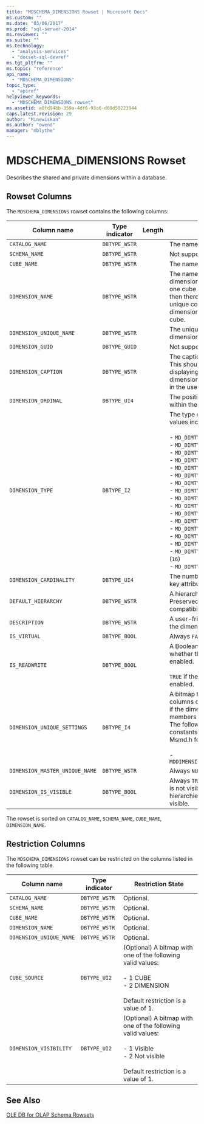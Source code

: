 ```yaml
---
title: "MDSCHEMA_DIMENSIONS Rowset | Microsoft Docs"
ms.custom: ""
ms.date: "03/06/2017"
ms.prod: "sql-server-2014"
ms.reviewer: ""
ms.suite: ""
ms.technology: 
  - "analysis-services"
  - "docset-sql-devref"
ms.tgt_pltfrm: ""
ms.topic: "reference"
api_name: 
  - "MDSCHEMA_DIMENSIONS"
topic_type: 
  - "apiref"
helpviewer_keywords: 
  - "MDSCHEMA_DIMENSIONS rowset"
ms.assetid: a0fd94bb-359a-4df6-93a6-d60d50223944
caps.latest.revision: 29
author: "Minewiskan"
ms.author: "owend"
manager: "mblythe"
---
```

# MDSCHEMA_DIMENSIONS Rowset
  Describes the shared and private dimensions within a database.  
  
## Rowset Columns  
 The `MDSCHEMA_DIMENSIONS` rowset contains the following columns:  
  
|Column name|Type indicator|Length|Description|  
|-----------------|--------------------|------------|-----------------|  
|`CATALOG_NAME`|`DBTYPE_WSTR`||The name of the database.|  
|`SCHEMA_NAME`|`DBTYPE_WSTR`||Not supported.|  
|`CUBE_NAME`|`DBTYPE_WSTR`||The name of the cube.|  
|`DIMENSION_NAME`|`DBTYPE_WSTR`||The name of the dimension. If a dimension is part of more than one cube or measure group, then there is one row for each unique combination of dimension, measure group, and cube.|  
|`DIMENSION_UNIQUE_NAME`|`DBTYPE_WSTR`||The unique name of the dimension.|  
|`DIMENSION_GUID`|`DBTYPE_GUID`||Not supported.|  
|`DIMENSION_CAPTION`|`DBTYPE_WSTR`||The caption of the dimension. This should be used when displaying the name of the dimension to the user, such as in the user interface or reports.|  
|`DIMENSION_ORDINAL`|`DBTYPE_UI4`||The position of the dimension within the cube.|  
|`DIMENSION_TYPE`|`DBTYPE_I2`||The type of the dimension. Valid values include:<br /><br /> -   `MD_DIMTYPE_UNKNOWN` (`0`)<br />-   `MD_DIMTYPE_TIME` (`1`)<br />-   `MD_DIMTYPE_MEASURE` (`2`)<br />-   `MD_DIMTYPE_OTHER` (`3`)<br />-   `MD_DIMTYPE_QUANTITATIVE` (`5`)<br />-   `MD_DIMTYPE_ACCOUNTS` (`6`)<br />-   `MD_DIMTYPE_CUSTOMERS` (`7`)<br />-   `MD_DIMTYPE_PRODUCTS` (`8`)<br />-   `MD_DIMTYPE_SCENARIO` (`9`)<br />-   `MD_DIMTYPE_UTILIY` (`10`)<br />-   `MD_DIMTYPE_CURRENCY` (`11`)<br />-   `MD_DIMTYPE_RATES` (`12`)<br />-   `MD_DIMTYPE_CHANNEL` (`13`)<br />-   `MD_DIMTYPE_PROMOTION` (`14`)<br />-   `MD_DIMTYPE_ORGANIZATION` (`15`)<br />-   `MD_DIMTYPE_BILL_OF_MATERIALS` (`16`)<br />-   `MD_DIMTYPE_GEOGRAPHY` (`17`)|  
|`DIMENSION_CARDINALITY`|`DBTYPE_UI4`||The number of members in the key attribute.|  
|`DEFAULT_HIERARCHY`|`DBTYPE_WSTR`||A hierarchy from the dimension. Preserved for backwards compatibility.|  
|`DESCRIPTION`|`DBTYPE_WSTR`||A user-friendly description of the dimension.|  
|`IS_VIRTUAL`|`DBTYPE_BOOL`||Always `FALSE`.|  
|`IS_READWRITE`|`DBTYPE_BOOL`||A Boolean that indicates whether the dimension is write-enabled.<br /><br /> `TRUE` if the dimension is write-enabled.|  
|`DIMENSION_UNIQUE_SETTINGS`|`DBTYPE_I4`||A bitmap that specifies which columns contain unique values if the dimension contains only members with unique names. The following bit value constants are defined in Msmd.h for this bitmap:<br /><br /> -   `MDDIMENSIONS_MEMBER_KEY_UNIQUE`|  
|`DIMENSION_MASTER_UNIQUE_NAME`|`DBTYPE_WSTR`||Always `NULL`.|  
|`DIMENSION_IS_VISIBLE`|`DBTYPE_BOOL`||Always `TRUE`. **Note:**  A dimension is not visible unless one or more hierarchies in the dimension are visible.|  
  
 The rowset is sorted on `CATALOG_NAME`, `SCHEMA_NAME`, `CUBE_NAME`, `DIMENSION_NAME`.  
  
## Restriction Columns  
 The `MDSCHEMA_DIMENSIONS` rowset can be restricted on the columns listed in the following table.  
  
|Column name|Type indicator|Restriction State|  
|-----------------|--------------------|-----------------------|  
|`CATALOG_NAME`|`DBTYPE_WSTR`|Optional.|  
|`SCHEMA_NAME`|`DBTYPE_WSTR`|Optional.|  
|`CUBE_NAME`|`DBTYPE_WSTR`|Optional.|  
|`DIMENSION_NAME`|`DBTYPE_WSTR`|Optional.|  
|`DIMENSION_UNIQUE_NAME`|`DBTYPE_WSTR`|Optional.|  
|`CUBE_SOURCE`|`DBTYPE_UI2`|(Optional) A bitmap with one of the following valid values:<br /><br /> -   1 CUBE<br />-   2 DIMENSION<br /><br /> Default restriction is a value of 1.|  
|`DIMENSION_VISIBILITY`|`DBTYPE_UI2`|(Optional) A bitmap with one of the following valid values:<br /><br /> -   1 Visible<br />-   2 Not visible<br /><br /> Default restriction is a value of 1.|  
  
## See Also  
 [OLE DB for OLAP Schema Rowsets](ole-db-for-olap-schema-rowsets.md)  
  
  